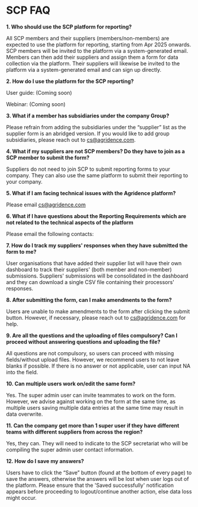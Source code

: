 # SCP FAQ 

**1.	Who should use the SCP platform for reporting?**

All SCP members and their suppliers (members/non-members) are expected to use the platform for reporting, starting from Apr 2025 onwards. SCP members will be invited to the platform via a system-generated email. Members can then add their suppliers and assign them a form for data collection via the platform. Their suppliers will likewise be invited to the platform via a system-generated email and can sign up directly.

**2.	How do I use the platform for the SCP reporting?**

User guide: (Coming soon)

Webinar: (Coming soon)

**3.	What if a member has subsidiaries under the company Group?**

Please refrain from adding the subsidiaries under the “supplier” list as the supplier form is an abridged version. If you would like to add group subsidiaries, please reach out to cs@agridence.com.

**4.	What if my suppliers are not SCP members? Do they have to join as a SCP member to submit the form?**

Suppliers do not need to join SCP to submit reporting forms to your company. They can also use the same platform to submit their reporting to your company. 

**5.	What if I am facing technical issues with the Agridence platform?**

Please email cs@agridence.com

**6.	What if I have questions about the Reporting Requirements which are not related to the technical aspects of the platform**

Please email the following contacts: 

**7.	How do I track my suppliers' responses when they have submitted the form to me?**

User organisations that have added their supplier list will have their own dashboard to track their suppliers' (both member and non-member) submissions. Suppliers' submissions will be consolidated in the dashboard and they can download a single CSV file containing their processors' responses. 


**8.	After submitting the form, can I make amendments to the form?**

Users are unable to make amendments to the form after clicking the submit button. However, if necessary, please reach out to cs@agridence.com for help.

**9.	Are all the questions and the uploading of files compulsory? Can I proceed without answering questions and uploading the file?**

All questions are not compulsory, so users can proceed with missing fields/without upload files. However, we recommend users to not leave blanks if possible. If there is no answer or not applicable, user can input NA into the field.

**10.	Can multiple users work on/edit the same form?**

Yes. The super admin user can invite teammates to work on the form. However, we advise against working on the form at the same time, as multiple users saving multiple data entries at the same time may result in data overwrite.

**11.	Can the company get more than 1 super user if they have different teams with different suppliers from across the region?**

Yes, they can. They will need to indicate to the SCP secretariat who will be compiling the super admin user contact information.

**12.	How do I save my answers?**

Users have to click the “Save” button (found at the bottom of every page) to save the answers, otherwise the answers will be lost when user logs out of the platform. Please ensure that the 'Saved successfully' notification appears before proceeding to logout/continue another action, else data loss might occur. 
